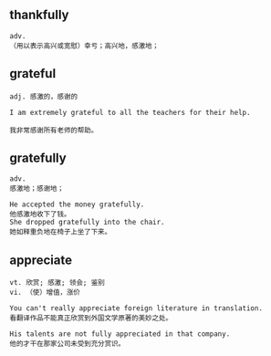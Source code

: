 ## thankfully
```
adv.
（用以表示高兴或宽慰）幸亏；高兴地，感激地；
```

## grateful
```
adj. 感激的，感谢的

I am extremely grateful to all the teachers for their help.

我非常感谢所有老师的帮助。
```

## gratefully
```
adv.
感激地；感谢地；

He accepted the money gratefully.
他感激地收下了钱。
She dropped gratefully into the chair.
她如释重负地在椅子上坐了下来。
```

## appreciate
```
vt. 欣赏; 感激; 领会; 鉴别 
vi. （使）增值，涨价

You can't really appreciate foreign literature in translation.
看翻译作品不能真正欣赏到外国文学原著的美妙之处。

His talents are not fully appreciated in that company.
他的才干在那家公司未受到充分赏识。
```